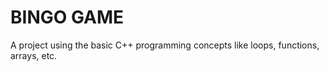 # BINGO GAME
A project using the basic C++ programming concepts like loops, functions, arrays, etc.
